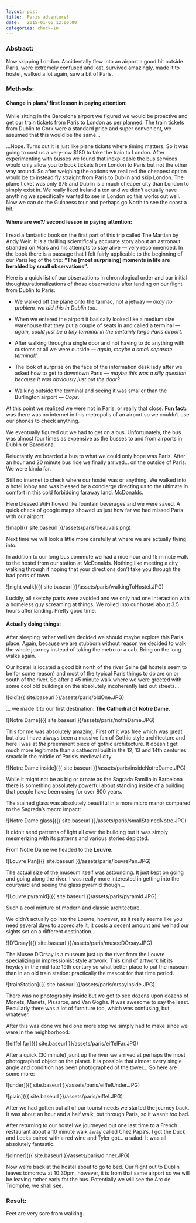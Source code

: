 ```yaml
---
layout: post
title:  Paris adventure!
date:   2015-01-06 12:00:00
categories: check-in
---
```


### Abstract:
Now skipping London. Accidentally flew into an airport a good bit outside Paris, were extremely confused and lost, survived amazingly, made it to hostel, walked a lot again, saw a bit of Paris. 

### Methods:

#### Change in plans/ first lesson in paying attention: 

While sitting in the Barcelona airport we figured we would be proactive and get our train tickets from Paris to London as per planned. The train tickets from Dublin to Cork were a standard price and super convenient, we assumed that this would be the same… 

…Nope. Turns out it is just like plane tickets where timing matters. So it was going to cost us a very-low $180 to take the train to London. After experimenting with busses we found that inexplicable the bus services would only allow you to book tickets from London to Paris but not the other way around. So after weighing the options we realized the cheapest option would be to instead fly straight from Paris to Dublin and skip London. The plane ticket was only $75 and Dublin is a much cheaper city than London to simply exist in. We really liked Ireland a ton and we didn’t actually have anything we specifically wanted to see in London so this works out well. Now we can do the Guinness tour and perhaps go North to see the coast a bit. 

#### Where are we?/ second lesson in paying attention: 
I read a fantastic book on the first part of this trip called The Martian by Andy Weir. It is a thrilling scientifically accurate story about an astronaut stranded on Mars and his attempts to stay alive — very recommended. In the book there is a passage that I felt fairly applicable to the beginning of our Paris leg of the trip: __“The [most surprising] moments in life are heralded by small observations”.__ 

Here is a quick list of our observations in chronological order and our initial thoughts/rationalizations of those observations after landing on our flight from Dublin to Paris: 

- We walked off the plane onto the tarmac, not a jetway — _okay no problem, we did this in Dublin too._ 

- When we entered the airport it basically looked like a medium size warehouse that they put a couple of seats in and called a terminal — _again, could just be a tiny terminal in the certainly large Paris airport._

- After walking through a single door and not having to do anything with customs at all we were outside — _again, maybe a small separate terminal?_

- The look of surprise on the face of the information desk lady after we asked how to get to downtown Paris — _maybe this was a silly question because it was obviously just out the door?_

- Walking outside the terminal and seeing it was smaller than the Burlington airport — _Oops._

At this point we realized we were not in Paris, or really that close. __Fun fact:__ was there was no internet in this metropolis of an airport so we couldn’t use our phones to check anything. 
	
We eventually figured out we had to get on a bus. Unfortunately, the bus was almost four times as expensive as the busses to and from airports in Dublin or Barcelona. 

Reluctantly we boarded a bus to what we could only hope was Paris. After an hour and 20 minute bus ride we finally arrived… on the outside of Paris. We were kinda far. 

Still no internet to check where our hostel was or anything. We walked into a hotel lobby and was blessed by a concierge directing us to the ultimate in comfort in this cold forbidding faraway land: McDonalds. 

Here blessed WiFi flowed like fountain beverages and we were saved. A quick check of google maps showed us just how far we had missed Paris with our airport: 

![map]({{ site.baseurl }}/assets/paris/beauvais.png)

Next time we will look a little more carefully at where we are actually flying into. 

In addition to our long bus commute we had a nice hour and 15 minute walk to the hostel from our station at McDonalds. Nothing like meeting a city walking through it hoping that your directions don’t take you through the bad parts of town. 

![night walk]({{ site.baseurl }}/assets/paris/walkingToHostel.JPG)

Luckily, all sketchy parts were avoided and we only had one interaction with a homeless guy screaming at things. We rolled into our hostel about 3.5 hours after landing. Pretty good time. 

#### Actually doing things: 
After sleeping rather well we decided we should maybe explore this Paris place. Again, because we are stubborn without reason we decided to walk the whole journey instead of taking the metro or a cab. Bring on the long walks again. 

Our hostel is located a good bit north of the river Seine (all hostels seem to be for some reason) and most of the typical Paris things to do are on or south of the river. So after a 45 minute walk where we were greeted with some cool old buildings on the absolutely incoherently laid out streets…

![old]({{ site.baseurl }}/assets/paris/oldOne.JPG)

… we made it to our first destination: __The Cathedral of Notre Dame.__

![Notre Dame]({{ site.baseurl }}/assets/paris/notreDame.JPG)

This for me was absolutely amazing. First off it was free which was great but also I have always been a massive fan of Gothic style architecture and here I was at _the_ preeminent piece of gothic architecture.  It doesn’t get much more legitimate than a cathedral built in the 12, 13 and 14th centuries smack in the middle  of Paris’s medieval city. 

![Notre Dame inside]({{ site.baseurl }}/assets/paris/insideNotreDame.JPG)

While it might not be as big or ornate as the Sagrada Familia in Barcelona there is something absolutely powerful about standing inside of a building that people have been using for over 800 years. 

The stained glass was absolutely beautiful in a more micro manor compared to the Sagrada’s macro impact: 

![Notre Dame glass]({{ site.baseurl }}/assets/paris/smallStainedNotre.JPG)

It didn’t send patterns of light all over the building but it was simply mesmerizing with its patterns and various stories depicted. 

From Notre Dame we headed to the __Louvre.__ 

![Louvre Pan]({{ site.baseurl }}/assets/paris/louvrePan.JPG)

The actual size of the museum itself was astounding. It just kept on going and going along the river. I was really more interested in getting into the courtyard and seeing the glass pyramid though… 

![Louvre pyramid]({{ site.baseurl }}/assets/paris/pyramid.JPG)

Such a cool mixture of modern and classic architecture. 

We didn’t actually go into the Louvre, however, as it really seems like you need several days to appreciate it, it costs a decent amount and we had our sights set on a different destination…

![D’Orsay]({{ site.baseurl }}/assets/paris/museeDOrsay.JPG)

The Musee D’Orsay is a museum just up the river from the Louvre specializing in impressionist style artwork. This kind of artwork hit its heyday in the mid-late 19th century so what better place to put the museum than in an old train station: practically the mascot for that time period. 

![trainStation]({{ site.baseurl }}/assets/paris/orsayInside.JPG)

There was no photography inside but we got to see dozens upon dozens of Monets, Manets, Pissaros, and Van Goghs. It was awesome to say the least. Peculiarly there was a lot of furniture too, which was confusing, but whatever. 

After this was done we had one more stop we simply had to make since we were in the neighborhood: 

![eiffel far]({{ site.baseurl }}/assets/paris/eiffelFar.JPG)

After a quick (30 minute) jaunt up the river we arrived at perhaps the most photographed object on the planet. It is possible that almost every single angle and condition has been photographed of the tower… So here are some more: 

![under]({{ site.baseurl }}/assets/paris/eiffelUnder.JPG)

![plain]({{ site.baseurl }}/assets/paris/eiffel.JPG)

After we had gotten out all of our tourist needs we started the journey back. It was about an hour and a half walk, but through Paris, so it wasn’t _too_ bad. 

After returning to our hostel we journeyed out one last time to a French restaurant about a 10 minute walk away called Chez Papa’s. I got the Duck and Leeks paired with a red wine and Tyler got… a salad. It was all absolutely fantastic.  

![dinner]({{ site.baseurl }}/assets/paris/dinner.JPG)

Now we’re back at the hostel about to go to bed. Our flight out to Dublin leaves tomorrow at 10:30pm, however, it is from that same airport so we will be leaving rather early for the bus. Potentially we will see the Arc de Triomphe, we shall see. 

 
### Result:
Feet are very sore from walking. 

[jekyll]:      http://jekyllrb.com
[jekyll-gh]:   https://github.com/jekyll/jekyll
[jekyll-help]: https://github.com/jekyll/jekyll-help

